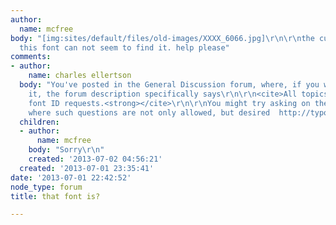 ```yaml
---
author:
  name: mcfree
body: "[img:sites/default/files/old-images/XXXX_6066.jpg]\r\n\r\nthe customer wants
  this font can not seem to find it. help please"
comments:
- author:
    name: charles ellertson
  body: "You've posted in the General Discussion forum, where, if you would but read
    it, the forum description specifically says\r\n\r\n<cite>All topics are welcome\u2014<strong>except
    font ID requests.<strong></cite>\r\n\r\nYou might try asking on the Type ID board,
    where such questions are not only allowed, but desired  http://typophile.com/typeid"
  children:
  - author:
      name: mcfree
    body: "Sorry\r\n"
    created: '2013-07-02 04:56:21'
  created: '2013-07-01 23:35:41'
date: '2013-07-01 22:42:52'
node_type: forum
title: that font is?

---
```

